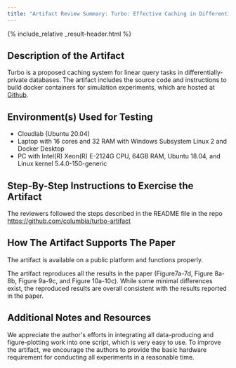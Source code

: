 ```yaml
---
title: "Artifact Review Summary: Turbo: Effective Caching in Differentially-Private Databases"
---
```


{% include_relative _result-header.html %}

## Description of the Artifact

Turbo is a proposed caching system for linear query tasks in differentially-private databases. The artifact includes the source code and instructions to build docker containers for simulation experiments, which are hosted at [Github](https://github.com/columbia/turbo-artifact).

## Environment(s) Used for Testing

* Cloudlab (Ubuntu 20.04)
* Laptop with 16 cores and 32 RAM with Windows Subsystem Linux 2 and Docker Desktop
* PC with Intel(R) Xeon(R) E-2124G CPU, 64GB RAM, Ubuntu 18.04, and Linux kernel 5.4.0-150-generic

## Step-By-Step Instructions to Exercise the Artifact
The reviewers followed the steps described in the README file in the repo https://github.com/columbia/turbo-artifact

## How The Artifact Supports The Paper

The artifact is available on a public platform and functions properly.

The artifact reproduces all the results in the paper (Figure7a-7d, Figure 8a-8b, Figure 9a-9c, and Figure 10a-10c). While some minimal differences exist, the reproduced results are overall consistent with the results reported in the paper.

## Additional Notes and Resources

We appreciate the author's efforts in integrating all data-producing and figure-plotting work into one script, which is very easy to use. 
To improve the artifact, we encourage the authors to provide the basic hardware requirement for conducting all experiments in a reasonable time.
